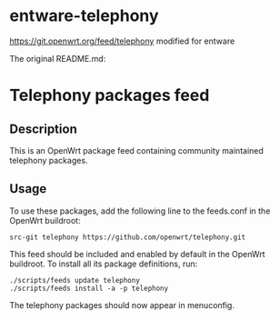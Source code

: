 # entware-telephony
https://git.openwrt.org/feed/telephony modified for entware

The original README.md:

# Telephony packages feed

## Description

This is an OpenWrt package feed containing community maintained telephony packages.

## Usage

To use these packages, add the following line to the feeds.conf
in the OpenWrt buildroot:

```
src-git telephony https://github.com/openwrt/telephony.git
```

This feed should be included and enabled by default in the OpenWrt buildroot. To install all its package definitions, run:

```
./scripts/feeds update telephony
./scripts/feeds install -a -p telephony
```

The telephony packages should now appear in menuconfig.
